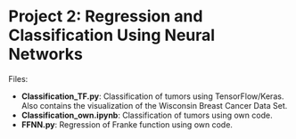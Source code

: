 # Project 2: Regression and Classification Using Neural Networks
Files:
* **Classification_TF.py**: Classification of tumors using TensorFlow/Keras. Also contains the visualization of the Wisconsin Breast Cancer Data Set.
* **Classification_own.ipynb**: Classification of tumors using own code.
* **FFNN.py**: Regression of Franke function using own code.
